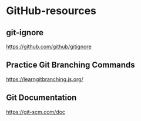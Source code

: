 # GitHub-resources

## git-ignore

https://github.com/github/gitignore


## Practice Git Branching Commands 

https://learngitbranching.js.org/


## Git Documentation

https://git-scm.com/doc
